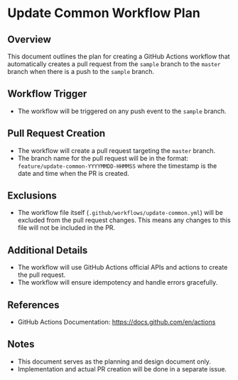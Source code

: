 # Update Common Workflow Plan

## Overview
This document outlines the plan for creating a GitHub Actions workflow that automatically creates a pull request from the `sample` branch to the `master` branch when there is a push to the `sample` branch.

## Workflow Trigger
- The workflow will be triggered on any push event to the `sample` branch.

## Pull Request Creation
- The workflow will create a pull request targeting the `master` branch.
- The branch name for the pull request will be in the format: `feature/update-common-YYYYMMDD-HHMMSS` where the timestamp is the date and time when the PR is created.

## Exclusions
- The workflow file itself (`.github/workflows/update-common.yml`) will be excluded from the pull request changes. This means any changes to this file will not be included in the PR.

## Additional Details
- The workflow will use GitHub Actions official APIs and actions to create the pull request.
- The workflow will ensure idempotency and handle errors gracefully.

## References
- GitHub Actions Documentation: https://docs.github.com/en/actions

## Notes
- This document serves as the planning and design document only.
- Implementation and actual PR creation will be done in a separate issue.
